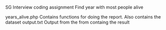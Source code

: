 SG Interview coding assignment
Find year with most people alive

years_alive.php		Contains functions for doing the report.  Also contains the dataset
output.txt			Output from the from containg the result
